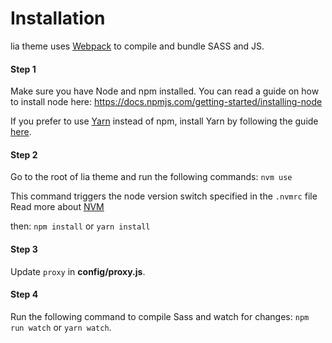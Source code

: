 # Installation

lia theme uses [Webpack](https://webpack.js.org) to compile and
bundle SASS and JS.

#### Step 1
Make sure you have Node and npm installed.
You can read a guide on how to install node here:
https://docs.npmjs.com/getting-started/installing-node

If you prefer to use [Yarn](https://yarnpkg.com) instead of npm, install Yarn by
following the guide [here](https://yarnpkg.com/docs/install).

#### Step 2
Go to the root of lia theme and run the following commands: 
`nvm use`

This command triggers the node version switch specified in the `.nvmrc` file
Read more about [NVM](https://github.com/nvm-sh/nvm)

then:
`npm install` or `yarn install`

#### Step 3
Update `proxy` in **config/proxy.js**.

#### Step 4
Run the following command to compile Sass and watch for changes: `npm run watch`
or `yarn watch`.
